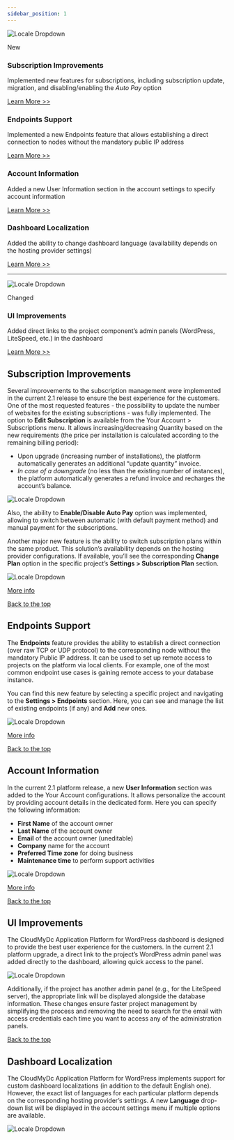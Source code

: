 ```yaml
---
sidebar_position: 1
---
```


<div style={{
        display: 'flex',
        padding: '10px 0 10px 0',
    }}>
    <div style={{
        width: '20%',
        display: 'flex',
        flexDirection: 'column',
        alignItems: 'center',
        padding: '20px',
        justifyContent: 'flex-start',
    }}>

![Locale Dropdown](./img/WordPressPaaS2.1/download.png)

New

</div>
    <div>
        <div style={{
            background: '#e4ffee',
            padding: '20px',
            margin: '10px 0',
        }}>
            <h3 style={{
                fontSize: '23px',
                fontWeight: '500',
        }}>Subscription Improvements</h3>
            <p>Implemented new features for subscriptions, including subscription update, migration, and disabling/enabling the <i>Auto Pay</i> option</p>
            <div style={{
            display: 'flex',
            flexDirection: 'row-reverse',
        }}>
                <a href="/">
                    Learn More >>
                </a>
            </div>
        </div>
        <div style={{
            background: '#e4ffee',
            padding: '20px',
            margin: '10px 0',
        }}>
            <h3 style={{
                fontSize: '23px',
                fontWeight: '500',
        }}>Endpoints Support</h3>
            <p>Implemented a new Endpoints feature that allows establishing a direct connection to nodes without the mandatory public IP address</p>
            <div style={{
            display: 'flex',
            flexDirection: 'row-reverse',
        }}>
                <a href="/">
                    Learn More >>
                </a>
            </div>
        </div>
        <div style={{
            background: '#e4ffee',
            padding: '20px',
            margin: '10px 0',
        }}>
            <h3 style={{
                fontSize: '23px',
                fontWeight: '500',
        }}>Account Information</h3>
            <p>Added a new User Information section in the account settings to specify account information</p>
            <div style={{
            display: 'flex',
            flexDirection: 'row-reverse',
        }}>
                <a href="/">
                    Learn More >>
                </a>
            </div>
        </div>
        <div style={{
            background: '#e4ffee',
            padding: '20px',
            margin: '10px 0',
        }}>
            <h3 style={{
                fontSize: '23px',
                fontWeight: '500',
        }}>Dashboard Localization</h3>
            <p>Added the ability to change dashboard language (availability depends on the hosting provider settings)</p>
            <div style={{
            display: 'flex',
            flexDirection: 'row-reverse',
        }}>
                <a href="/">
                    Learn More >>
                </a>
            </div>
        </div>
    </div>

</div>

<hr/>

<div style={{
        display: 'flex',
        padding: '10px 0 10px 0',
    }}>
    <div style={{
        width: '20%',
        display: 'flex',
        flexDirection: 'column',
        alignItems: 'center',
        padding: '20px',
        justifyContent: 'flex-start',
    }}>

![Locale Dropdown](./img/WordPressPaaS2.1/download1.png)

Changed

</div>
    <div>
        <div style={{
            background: '#def6ff',
            padding: '20px',
            margin: '10px 0',
        }}>
            <h3 style={{
                fontSize: '23px',
                fontWeight: '500',
        }}>UI Improvements</h3>
            <p>Added direct links to the project component’s admin panels (WordPress, LiteSpeed, etc.) in the dashboard</p>
            <div style={{
            display: 'flex',
            flexDirection: 'row-reverse',
        }}>
                <a href="/">
                    Learn More >>
                </a>
            </div>
        </div>
    </div>

</div>

## Subscription Improvements

Several improvements to the subscription management were implemented in the current 2.1 release to ensure the best experience for the customers. One of the most requested features - the possibility to update the number of websites for the existing subscriptions - was fully implemented. The option to **Edit Subscription** is available from the Your Account > Subscriptions menu. It allows increasing/decreasing Quantity based on the new requirements (the price per installation is calculated according to the remaining billing period):

- Upon upgrade (increasing number of installations), the platform automatically generates an additional “update quantity” invoice.
- _In case of a downgrade_ (no less than the existing number of instances), the platform automatically generates a refund invoice and recharges the account’s balance.

<div style={{
    display:'flex',
    justifyContent: 'center',
    margin: '0 0 1rem 0'
}}>

![Locale Dropdown](./img/WordPressPaaS2.1/01-managing-account-subscriptions.png)

</div>

Also, the ability to **Enable/Disable Auto Pay** option was implemented, allowing to switch between automatic (with default payment method) and manual payment for the subscriptions.

Another major new feature is the ability to switch subscription plans within the same product. This solution’s availability depends on the hosting provider configurations. If available, you’ll see the corresponding **Change Plan** option in the specific project’s **Settings > Subscription Plan** section.

<div style={{
    display:'flex',
    justifyContent: 'center',
    margin: '0 0 1rem 0'
}}>

![Locale Dropdown](./img/WordPressPaaS2.1/02-changing-project-subscription-plan.png)

</div>

[More info](https://cloudmydc.com/)

<div style={{
        display: 'flex',
        flexDirection: 'row-reverse',
        padding: '10px 0',
    }}>
    <a href="/docs/PlatformOverview/Release%20Notes/Release%20Notes%208.3#CloudMyDc-application-platform-83">
        Back to the top
    </a>
</div>

## Endpoints Support

The **Endpoints** feature provides the ability to establish a direct connection (over raw TCP or UDP protocol) to the corresponding node without the mandatory Public IP address. It can be used to set up remote access to projects on the platform via local clients. For example, one of the most common endpoint use cases is gaining remote access to your database instance.

You can find this new feature by selecting a specific project and navigating to the **Settings > Endpoints** section. Here, you can see and manage the list of existing endpoints (if any) and **Add** new ones.

<div style={{
    display:'flex',
    justifyContent: 'center',
    margin: '0 0 1rem 0'
}}>

![Locale Dropdown](./img/WordPressPaaS2.1/03-project-endpoints.png)

</div>

[More info](https://cloudmydc.com/)

<div style={{
        display: 'flex',
        flexDirection: 'row-reverse',
        padding: '10px 0',
    }}>
    <a href="/docs/PlatformOverview/Release%20Notes/Release%20Notes%208.3#CloudMyDc-application-platform-83">
        Back to the top
    </a>
</div>

## Account Information

In the current 2.1 platform release, a new **User Information** section was added to the Your Account configurations. It allows personalize the account by providing account details in the dedicated form. Here you can specify the following information:

- **First Name** of the account owner
- **Last Name** of the account owner
- **Email** of the account owner (uneditable)
- **Company** name for the account
- **Preferred Time zone** for doing business
- **Maintenance time** to perform support activities

<div style={{
    display:'flex',
    justifyContent: 'center',
    margin: '0 0 1rem 0'
}}>

![Locale Dropdown](./img/WordPressPaaS2.1/04-user-information.png)

</div>

[More info](https://cloudmydc.com/)

<div style={{
        display: 'flex',
        flexDirection: 'row-reverse',
        padding: '10px 0',
    }}>
    <a href="/docs/PlatformOverview/Release%20Notes/Release%20Notes%208.3#CloudMyDc-application-platform-83">
        Back to the top
    </a>
</div>

## UI Improvements

The CloudMyDc Application Platform for WordPress dashboard is designed to provide the best user experience for the customers. In the current 2.1 platform upgrade, a direct link to the project’s WordPress admin panel was added directly to the dashboard, allowing quick access to the panel.

<div style={{
    display:'flex',
    justifyContent: 'center',
    margin: '0 0 1rem 0'
}}>

![Locale Dropdown](./img/WordPressPaaS2.1/05-wodpress-admin-panel-link.png)

</div>

Additionally, if the project has another admin panel (e.g., for the LiteSpeed server), the appropriate link will be displayed alongside the database information. These changes ensure faster project management by simplifying the process and removing the need to search for the email with access credentials each time you want to access any of the administration panels.

<div style={{
        display: 'flex',
        flexDirection: 'row-reverse',
        padding: '10px 0',
    }}>
    <a href="/docs/PlatformOverview/Release%20Notes/Release%20Notes%208.3#CloudMyDc-application-platform-83">
        Back to the top
    </a>
</div>

## Dashboard Localization

The CloudMyDc Application Platform for WordPress implements support for custom dashboard localizations (in addition to the default English one). However, the exact list of languages for each particular platform depends on the corresponding hosting provider’s settings. A new **Language** drop-down list will be displayed in the account settings menu if multiple options are available.

<div style={{
    display:'flex',
    justifyContent: 'center',
    margin: '0 0 1rem 0'
}}>

![Locale Dropdown](./img/WordPressPaaS2.1/06-changing-dashboard-language.png)

</div>
